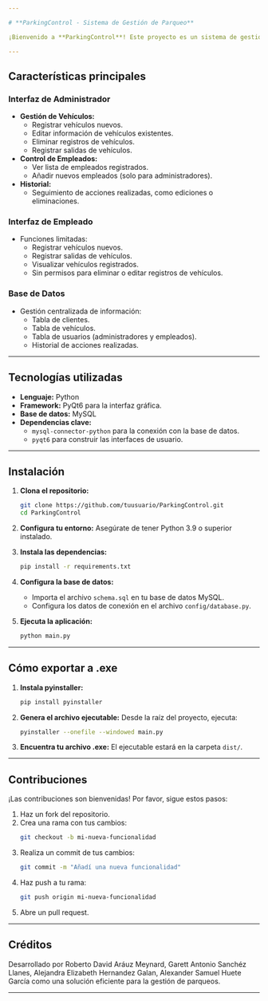 ```yaml
---

# **ParkingControl - Sistema de Gestión de Parqueo**

¡Bienvenido a **ParkingControl**! Este proyecto es un sistema de gestión de parqueos diseñado para administrar de manera eficiente el registro de vehículos, control de pagos, y estado de los mismos dentro y fuera del parqueo.

---
```


## **Características principales**

### **Interfaz de Administrador**
- **Gestión de Vehículos:**
  - Registrar vehículos nuevos.
  - Editar información de vehículos existentes.
  - Eliminar registros de vehículos.
  - Registrar salidas de vehículos.
- **Control de Empleados:**
  - Ver lista de empleados registrados.
  - Añadir nuevos empleados (solo para administradores).
- **Historial:**
  - Seguimiento de acciones realizadas, como ediciones o eliminaciones.

### **Interfaz de Empleado**
- Funciones limitadas:
  - Registrar vehículos nuevos.
  - Registrar salidas de vehículos.
  - Visualizar vehículos registrados.
  - Sin permisos para eliminar o editar registros de vehículos.

### **Base de Datos**
- Gestión centralizada de información:
  - Tabla de clientes.
  - Tabla de vehículos.
  - Tabla de usuarios (administradores y empleados).
  - Historial de acciones realizadas.

---

## **Tecnologías utilizadas**
- **Lenguaje:** Python
- **Framework:** PyQt6 para la interfaz gráfica.
- **Base de datos:** MySQL
- **Dependencias clave:**
  - `mysql-connector-python` para la conexión con la base de datos.
  - `pyqt6` para construir las interfaces de usuario.

---

## **Instalación**

1. **Clona el repositorio:**
   ```bash
   git clone https://github.com/tuusuario/ParkingControl.git
   cd ParkingControl
   ```

2. **Configura tu entorno:**
   Asegúrate de tener Python 3.9 o superior instalado.

3. **Instala las dependencias:**
   ```bash
   pip install -r requirements.txt
   ```

4. **Configura la base de datos:**
   - Importa el archivo `schema.sql` en tu base de datos MySQL.
   - Configura los datos de conexión en el archivo `config/database.py`.

5. **Ejecuta la aplicación:**
   ```bash
   python main.py
   ```

---

## **Cómo exportar a .exe**

1. **Instala pyinstaller:**
   ```bash
   pip install pyinstaller
   ```

2. **Genera el archivo ejecutable:**
   Desde la raíz del proyecto, ejecuta:
   ```bash
   pyinstaller --onefile --windowed main.py
   ```

3. **Encuentra tu archivo .exe:**
   El ejecutable estará en la carpeta `dist/`.

---

## **Contribuciones**

¡Las contribuciones son bienvenidas! Por favor, sigue estos pasos:

1. Haz un fork del repositorio.
2. Crea una rama con tus cambios:
   ```bash
   git checkout -b mi-nueva-funcionalidad
   ```
3. Realiza un commit de tus cambios:
   ```bash
   git commit -m "Añadí una nueva funcionalidad"
   ```
4. Haz push a tu rama:
   ```bash
   git push origin mi-nueva-funcionalidad
   ```
5. Abre un pull request.

---

## **Créditos**

Desarrollado por Roberto David Aráuz Meynard, Garett Antonio Sanchéz Llanes, Alejandra Elizabeth Hernandez Galan, Alexander Samuel Huete García como una solución eficiente para la gestión de parqueos.

---
